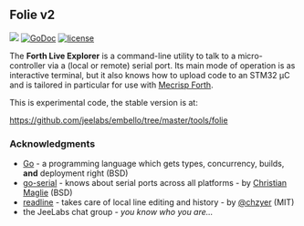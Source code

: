 ## Folie v2

![](https://img.shields.io/badge/work-In_Progress-red.svg)
[![GoDoc](https://godoc.org/github.com/jeelabs/folie?status.svg)](http://godoc.org/github.com/jeelabs/folie)
[![license](https://img.shields.io/github/license/jeelabs/folie.svg)]()

The **Forth Live Explorer** is a command-line utility to talk to a
micro-controller via a (local or remote) serial port. Its main mode of operation
is as interactive terminal, but it also knows how to upload code to an STM32 µC
and is tailored in particular for use with [Mecrisp
Forth](http://mecrisp.sourceforge.net/).

This is experimental code, the stable version is at:

<https://github.com/jeelabs/embello/tree/master/tools/folie>

### Acknowledgments

* [Go](https://golang.org/) - a programming language which gets types,
  concurrency, builds, **and** deployment right (BSD)
* [go-serial](https://github.com/bugst/go-serial) - knows about serial ports
  across all platforms - by [Christian Maglie](https://github.com/cmaglie) (BSD)
* [readline](https://github.com/chzyer/readline) - takes care of local line
  editing and history - by [@chzyer](https://github.com/chzyer) (MIT)
* the JeeLabs chat group - _you know who you are..._
